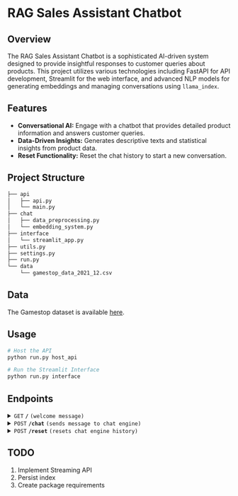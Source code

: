 # RAG Sales Assistant Chatbot

## Overview

The RAG Sales Assistant Chatbot is a sophisticated AI-driven system designed to provide insightful responses to customer queries about products. This project utilizes various technologies including FastAPI for API development, Streamlit for the web interface, and advanced NLP models for generating embeddings and managing conversations using `llama_index`.

## Features
- **Conversational AI:** Engage with a chatbot that provides detailed product information and answers customer queries.
- **Data-Driven Insights:** Generates descriptive texts and statistical insights from product data.
- **Reset Functionality:** Reset the chat history to start a new conversation.

## Project Structure
```bash
├── api
│   ├── api.py
│   └── main.py
├── chat
│   ├── data_preprocessing.py
│   └── embedding_system.py
├── interface
│   └── streamlit_app.py
├── utils.py
├── settings.py
├── run.py
└── data
    └── gamestop_data_2021_12.csv
```

## Data

The Gamestop dataset is available [here](https://data.world/crawlfeeds/gamestop-products-list-dataset).

## Usage

```bash
# Host the API
python run.py host_api

# Run the Streamlit Interface
python run.py interface
```

## Endpoints

<details>
 <summary><code>GET</code> <code><b>/</b></code> <code>(welcome message)</code></summary>

#### Parameters
None

#### Responses

> | http code     | content-type                      | response                                                            |
> |---------------|-----------------------------------|---------------------------------------------------------------------|
> | `200`         | `application/json`                | `{"response": "Welcome to GameStop! If you have any questions about our products, feel free to ask."`                                |
> | `500`         | `HTTPException`                   | `Exception`                                                         |

#### Example cURL

> ```javascript
>  curl -X GET "http://127.0.0.1:8000/"
> ```

</details>

<details>
 <summary><code>POST</code> <code><b>/chat</b></code> <code>(sends message to chat engine)</code></summary>

#### Parameters

> | name      |  type     | data type               | description                                                           |
> |-----------|-----------|-------------------------|-----------------------------------------------------------------------|
> | query     |  required | string                  | String sent to the chat engine  |

#### Responses

> | http code     | content-type                      | response                                                            |
> |---------------|-----------------------------------|---------------------------------------------------------------------|
> | `200`         | `application/json`                | `{"response": Answer generated by the chat engine`                  |
> | `500`         | `HTTPException`                   | `Exception`                                                         |

#### Example cURL

> ```javascript
>  curl -X POST "http://127.0.0.1:8000/chat" -H "Content-Type: application/json" -d '{"question": "What are the latest GameStop products?"}'
> ```

</details>

<details>
 <summary><code>POST</code> <code><b>/reset</b></code> <code>(resets chat engine history)</code></summary>

#### Parameters
None

#### Responses

> | http code     | content-type                      | response                                                            |
> |---------------|-----------------------------------|---------------------------------------------------------------------|
> | `200`         | `application/json`                | `{"message": "Chat history has been reset."}`                       |
> | `500`         | `HTTPException`                   | `Exception`                                                         |

#### Example cURL

> ```javascript
>  curl -X POST "http://127.0.0.1:8000/reset"
> ```

</details>


## TODO
1. Implement Streaming API
2. Persist index
3. Create package requirements